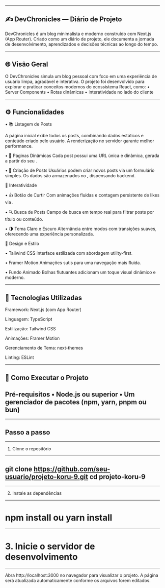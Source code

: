 -------------------------------------------------------------------------------------------------------------------------------------------------------------------------------------------------
✍️ DevChronicles — Diário de Projeto
-------------------------------------------------------------------------------------------------------------------------------------------------------------------------------------------------

DevChronicles é um blog minimalista e moderno construído com Next.js (App Router). Criado como um diário de projeto, ele documenta a jornada de desenvolvimento, aprendizados e decisões técnicas ao longo do tempo.

-------------------------------------------------------------------------------------------------------------------------------------------------------------------------------------------------
🌐 Visão Geral
-------------------------------------------------------------------------------------------------------------------------------------------------------------------------------------------------

O DevChronicles simula um blog pessoal com foco em uma experiência de usuário limpa, agradável e interativa. O projeto foi desenvolvido para explorar e praticar conceitos modernos do ecossistema React, como:
• 	Server Components
• 	Rotas dinâmicas
• 	Interatividade no lado do cliente

-------------------------------------------------------------------------------------------------------------------------------------------------------------------------------------------------
⚙️ Funcionalidades
-------------------------------------------------------------------------------------------------------------------------------------------------------------------------------------------------
• 	📚 Listagem de Posts

A página inicial exibe todos os posts, combinando dados estáticos e conteúdo criado pelo usuário. A renderização no servidor garante melhor performance.

• 	🔗 Páginas Dinâmicas
Cada post possui uma URL única e dinâmica, gerada a partir do seu .

• 	📝 Criação de Posts
Usuários podem criar novos posts via um formulário simples. Os dados são armazenados no , dispensando backend.


🎯 Interatividade

• 	👍 Botão de Curtir
Com animações fluidas e contagem persistente de likes via .

• 	🔍 Busca de Posts
Campo de busca em tempo real para filtrar posts por título ou conteúdo.

• 	🌗 Tema Claro e Escuro
Alternância entre modos com transições suaves, oferecendo uma experiência personalizada.

🎨 Design e Estilo

• 	Tailwind CSS
Interface estilizada com abordagem utility-first.

• 	Framer Motion
Animações sutis para uma navegação mais fluida.

• 	Fundo Animado
Bolhas flutuantes adicionam um toque visual dinâmico e moderno.

-------------------------------------------------------------------------------------------------------------------------------------------------------------------------------------------------
🧪 Tecnologias Utilizadas
-------------------------------------------------------------------------------------------------------------------------------------------------------------------------------------------------
Framework: Next.js (com App Router)

Linguagem: TypeScript

Estilização: Tailwind CSS

Animações: Framer Motion

Gerenciamento de Tema: next-themes

Linting: ESLint

-------------------------------------------------------------------------------------------------------------------------------------------------------------------------------------------------
🚀 Como Executar o Projeto
-------------------------------------------------------------------------------------------------------------------------------------------------------------------------------------------------
Pré-requisitos
• 	Node.js  ou superior
• 	Um gerenciador de pacotes (npm, yarn, pnpm ou bun)
-------------------------------------------------------------------------------------------------------------------------------------------------------------------------------------------------

-------------------------------------------------------------------------------------------------------------------------------------------------------------------------------------------------
Passo a passo
-------------------------------------------------------------------------------------------------------------------------------------------------------------------------------------------------
-------------------------------------------------------------------------------------------------------------------------------------------------------------------------------------------------
1. 	Clone o repositório
-------------------------------------------------------------------------------------------------------------------------------------------------------------------------------------------------
git clone https://github.com/seu-usuario/projeto-koru-9.git
cd projeto-koru-9
-------------------------------------------------------------------------------------------------------------------------------------------------------------------------------------------------
-------------------------------------------------------------------------------------------------------------------------------------------------------------------------------------------------
2. 	Instale as dependências
-------------------------------------------------------------------------------------------------------------------------------------------------------------------------------------------------
# npm install ou yarn install

-------------------------------------------------------------------------------------------------------------------------------------------------------------------------------------------------
 # 3. 	Inicie o servidor de desenvolvimento
-------------------------------------------------------------------------------------------------------------------------------------------------------------------------------------------------
Abra http://localhost:3000 no navegador para visualizar o projeto. A página será atualizada automaticamente conforme os arquivos forem editados.
